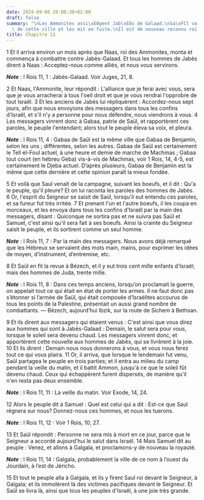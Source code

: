 ```yaml
---
date: 2024-09-06 20:00:36+02:00
draft: false
summary: "\nLes Ammonites assi\xE8gent Jab\xE8s de Galaad.\nSa\xFCl va au secours\
  \ de cette ville et les mit en fuite.\nIl est de nouveau reconnu roi \xE0 Galgala.\n"
title: Chapitre 11
---
```





1 Et il arriva environ un mois après que Naas, roi des Ammonites, monta et commença à combattre contre Jabès-Galaad. Et tous les hommes de Jabès dirent à Naas : Acceptez-nous comme alliés, et nous vous servirons.

***Note*** :  I Rois 11, 1 : Jabès-Galaad. Voir Juges, 21, 8.

2 Et Naas, l'Ammonite, leur répondit : L'alliance que je ferai avec vous, sera que je vous arracherai à tous l'oeil droit et que je vous rendrai l'opprobre de tout Israël. 3 Et les anciens de Jabès lui répliquèrent : Accordez-nous sept jours, afin que nous envoyions des messagers dans tous les confins d'Israël, et s'il n'y a personne pour nous défendre, nous viendrons à vous. 4 Les messagers vinrent donc à Gabaa, patrie de Saül, et rapportèrent ces paroles, le peuple l'entendant; alors tout le peuple éleva sa voix, et pleura.

***Note*** :  I Rois 11, 4 : Gabaa de Saül est la même ville que Gabaa de Benjamin, selon les uns ; différentes, selon les autres. Gabaa de Saül est certainement le Tell el-Foul actuel, à une heure et demie de marche de Machmas ; Gabaa tout court (en hébreu Geba) vis-à-vis de Machmas, voir 1 Rois, 14, 4-5, est certainement le Djeba actuel. D’après plusieurs, Gabaa de Benjamin est la même que cette dernière et cette opinion paraît la mieux fondée.


5 Et voilà que Saul venait de la campagne, suivant les boeufs, et il dit : Qu'a le peuple, qu'il pleure? Et on lui raconta les paroles des hommes de Jabès. 6 Or, l'esprit du Seigneur se saisit de Saül, lorsqu'il eut entendu ces paroles, et sa fureur fut très irritée. 7 Et prenant l'un et l'autre boeufs, il les coupa en morceaux, et les envoya dans tous les confins d'Israël par la main des messagers, disant : Quiconque ne sortira pas et ne suivra pas Saül et Samuel, c'est ainsi qu'il sera fait à ses boeufs. Ainsi la crainte du Seigneur saisit le peuple, et ils sortirent comme un seul homme.

***Note*** :  I Rois 11, 7 : Par la main des messagers. Nous avons déjà remarqué que les Hébreux se servaient des mots main, mains, pour exprimer les idées de moyen, d’instrument, d’entremise, etc.

8 Et Saül en fit la revue à Bézech, et il y eut trois cent mille enfants d'Israël; mais des hommes de Juda, trente mille.

***Note*** :  I Rois 11, 8 : Dans ces temps anciens, lorsqu’on proclamait la guerre, on appelait tout ce qui était en état de porter les armes. Il ne faut donc pas s’étonner si l’armée de Saül, qui était composée d’Israélites accourus de tous les points de la Palestine, présentait un aussi grand nombre de combattants. ― Bézech, aujourd’hui Ibzik, sur la route de Sichem à Bethsan.

9 Et ils dirent aux messagers qui étaient venus : C'est ainsi que vous direz aux hommes qui sont à Jabès-Galaad : Demain, le salut sera pour vous, lorsque le soleil sera devenu chaud. Les messagers vinrent donc, et apportèrent cette nouvelle aux hommes de Jabès, qui se livrèrent à la joie. 10 Et ils dirent : Demain nous nous donnerons à vous, et vous nous ferez tout ce qui vous plaira. 11 Or, il arriva, que lorsque le lendemain fut venu, Saül partagea le peuple en trois parties; et il entra au milieu du camp pendant la veille du matin, et il battit Ammon, jusqu'à ce que le soleil fût devenu chaud. Ceux qui échappèrent furent dispersés, de manière qu'il n'en resta pas deux ensemble.

***Note*** :  I Rois 11, 11 : La veille du matin. Voir Exode, 14, 24.


12 Alors le peuple dit à Samuel : Quel est celui qui a dit : Est-ce que Saul régnera sur nous? Donnez-nous ces hommes, et nous les tuerons.

***Note*** :  I Rois 11, 12 : Voir 1 Rois, 10, 27.

13 Et Saül répondit : Personne ne sera mis à mort en ce jour, parce que le Seigneur a accordé aujourd'hui le salut dans Israël. 14 Mais Samuel dit au peuple : Venez, et allons à Galgala, et proclamons-y de nouveau la royauté.

***Note*** :  I Rois 11, 14 : Galgala, probablement la ville de ce nom à l’ouest du Jourdain, à l’est de Jéricho.

15 Et tout le peuple alla à Galgala, et ils y firent Saul roi devant le Seigneur, à Galgala; et ils immolèrent là des victimes pacifiques devant le Seigneur. Et Saül se livra là, ainsi que tous les peuples d'Israël, à une joie très grande.

